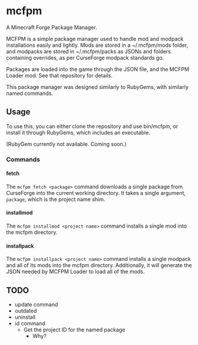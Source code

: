 # mcfpm
A Minecraft Forge Package Manager.

MCFPM is a simple package manager used to handle mod and modpack installations easily and lightly.
Mods are stored in a ~/.mcfpm/mods folder, and modpacks are stored in ~/.mcfpm/packs as JSONs and folders containing overrides, as per CurseForge modpack standards go.

Packages are loaded into the game through the JSON file, and the MCFPM Loader mod. See that repository for details.

This package manager was designed similarly to RubyGems, with similarly named commands.

## Usage
To use this, you can either clone the repository and use bin/mcfpm, or install it through RubyGems, which includes an executable.

(RubyGem currently not available. Coming soon.)

### Commands
#### fetch
The `mcfpm fetch <package>` command downloads a single package from CurseForge into the current working directory.
It takes a single argument, `package`, which is the project name shim.

#### installmod
The `mcfpm installmod <project name>` command installs a single mod into the mcfpm directory.

#### installpack
The `mcfpm installpack <project name>` command installs a single modpack and all of its mods into the mcfpm directory.
Additionally, it will generate the JSON needed by MCFPM Loader to load all of the mods.

## TODO
* update command
* outdated
* uninstall
* id command
  * Get the project ID for the named package
    * Why?